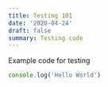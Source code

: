```yaml
---
title: Testing 101
date: '2020-04-24'
draft: false
summary: Testing code
---
```


Example code for testing

```js
console.log('Hello World')
```
